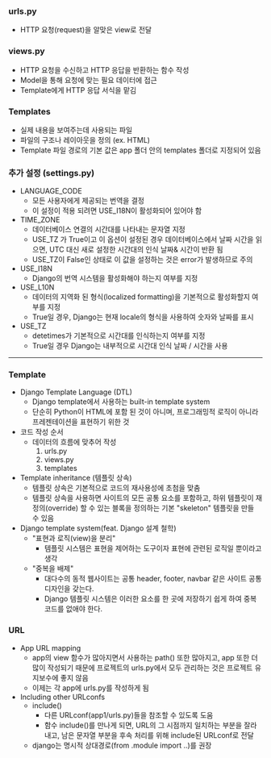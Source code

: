 ### urls.py

- HTTP 요청(request)을 알맞은 view로 전달

### views.py

- HTTP 요청을 수신하고 HTTP 응답을 반환하는 함수 작성
- Model을 통해 요청에 맞는 필요 데이터에 접근
- Template에게 HTTP 응답 서식을 맡김

### Templates

- 실제 내용을 보여주는데 사용되는 파일
- 파일의 구조나 레이아웃을 정의 (ex. HTML)
- Template 파일 경로의 기본 값은 app 폴더 안의 templates 폴더로 지정되어 있음

### 추가 설정 (settings.py)

- LANGUAGE_CODE
  - 모든 사용자에게 제공되는 번역을 결정
  - 이 설정이 적용 되려면 USE_I18N이 활성화되어 있어야 함
- TIME_ZONE
  - 데이터베이스 연결의 시간대를 나타내는 문자열 지정
  - USE_TZ 가 True이고 이 옵션이 설정된 경우 데이터베이스에서 날짜 시간을 읽으면, UTC 대신 새로 설정한 시간대의 인식 날짜& 시간이 반환 됨
  - USE_TZ이 False인 상태로 이 값을 설정하는 것은 error가 발생하므로 주의
- USE_I18N
  - Django의 번역 시스템을 활성화해야 하는지 여부를 지정
- USE_L10N
  - 데이터의 지역화 된 형식(localized formatting)을 기본적으로 활성화할지 여부를 지정
  - True일 경우, Django는 현재 locale의 형식을 사용하여 숫자와 날짜를 표시
- USE_TZ
  - detetimes가 기본적으로 시간대를 인식하는지 여부를 지정
  - True일 경우 Django는 내부적으로 시간대 인식 날짜 / 시간을 사용

----

### Template

- Django Template Language (DTL)
  - Django template에서 사용하는 built-in template system
  - 단순히 Python이 HTML에 포함 된 것이 아니며, 프로그래밍적 로직이 아니라 프레젠테이션을 표현하기 위한 것
- 코드 작성 순서
  - 데이터의 흐름에 맞추어 작성
    1. urls.py
    2. views.py
    3. templates
- Template inheritance (템플릿 상속)
  - 템플릿 상속은 기본적으로 코드의 재사용성에 초첨을 맞춤
  - 템플릿 상속을 사용하면 사이트의 모든 공통 요소를 포함하고, 하위 템플릿이 재정의(override) 할 수 있는 블록을 정의하는 기본 "skeleton" 템플릿을 만들 수 있음
- Django template system(feat. Django 설계 철학)
  - "표현과 로직(view)을 분리"
    - 템플릿 시스템은 표현을 제어하는 도구이자 표현에 관련된 로직일 뿐이라고 생각
  - "중복을 배제"
    - 대다수의 동적 웹사이트는 공통 header, footer, navbar 같은 사이트 공통 디자인을 갖는다.
    - Django 템플릿 시스템은 이러한 요소를 한 곳에 저장하기 쉽게 하여 중복 코드를 없애야 한다.

### URL

- App URL mapping
  - app의 view 함수가 많아지면서 사용하는 path() 또한 많아지고, app 또한 더 많이 작성되기 때문에 프로젝트의 urls.py에서 모두 관리하는 것은 프로젝트 유지보수에 좋지 않음
  - 이제는 각 app에 urls.py를 작성하게 됨
- Including other URLconfs
  - include()
    - 다른 URLconf(app1/urls.py)들을 참조할 수 있도록 도움
    - 함수 include()를 만나게 되면, URL의 그 시점까지 일치하는 부분을 잘라내고, 남은 문자열 부분을 후속 처리를 위해 include된 URLconf로 전달
  - django는 명시적 상대경로(from .module import ..)를 권장



